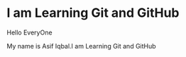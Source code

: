 # I am  Learning  Git and GitHub 


Hello EveryOne <br>

My name is Asif Iqbal.I am Learning Git and GitHub 
